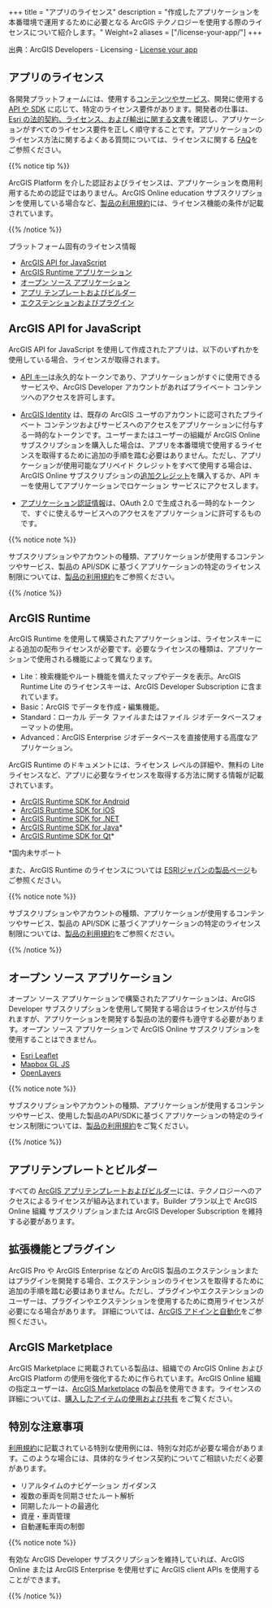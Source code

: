 +++
title = "アプリのライセンス"
description = "作成したアプリケーションを本番環境で運用するために必要となる ArcGIS テクノロジーを使用する際のライセンスについて紹介します。"
Weight=2
aliases = ["/license-your-app/"]
+++

出典：ArcGIS Developers - Licensing - [License your app](https://developers.arcgis.com/documentation/mapping-apis-and-services/licensing/license-your-app/)

## アプリのライセンス
各開発プラットフォームには、使用する[コンテンツやサービス](https://developers.arcgis.com/documentation/mapping-apis-and-services/services/)、開発に使用する [API や SDK](https://developers.arcgis.com/documentation/mapping-apis-and-services/apis-and-sdks/) に応じて、特定のライセンス要件があります。開発者の仕事は、[Esri の法的契約、ライセンス、および輸出に関する文書](https://www.esri.com/en-us/legal/overview)を確認し、アプリケーションがすべてのライセンス要件を正しく順守することです。アプリケーションのライセンス方法に関するよくある質問については、ライセンスに関する [FAQ](https://developers.arcgis.com/faq/#licensing])をご参照ください。

{{% notice tip %}}

ArcGIS Platform を介した認証およびライセンスは、アプリケーションを商用利用するための認証ではありません。ArcGIS Online education サブスクリプションを使用している場合など、[製品の利用規約](https://www.esri.com/en-us/legal/terms/product-specific-scope-of-use)には、ライセンス機能の条件が記載されています。

{{% /notice %}}

プラットフォーム固有のライセンス情報

- [ArcGIS API for JavaScript](https://developers.arcgis.com/documentation/mapping-apis-and-services/licensing/license-your-app/#arcgis-api-for-javascript)
- [ArcGIS Runtime アプリケーション](https://developers.arcgis.com/documentation/mapping-apis-and-services/licensing/license-your-app/#arcgis-runtime-apps)
- [オープン ソース アプリケーション](https://developers.arcgis.com/documentation/mapping-apis-and-services/licensing/license-your-app/#open-source-applications)
- [アプリ テンプレートおよびビルダー](https://developers.arcgis.com/documentation/mapping-apis-and-services/licensing/license-your-app/#app-templates-and-builders)
- [エクステンションおよびプラグイン](https://developers.arcgis.com/documentation/mapping-apis-and-services/licensing/license-your-app/#extensions-and-plugins)

## ArcGIS API for JavaScript

ArcGIS API for JavaScript を使用して作成されたアプリは、以下のいずれかを使用している場合、ライセンスが取得されます。

- [API キー](https://developers.arcgis.com/documentation/mapping-apis-and-services/security/api-keys/)は永久的なトークンであり、アプリケーションがすぐに使用できるサービスや、ArcGIS Developer アカウントがあればプライベート コンテンツへのアクセスを許可します。

- [ArcGIS Identity](https://developers.arcgis.com/documentation/mapping-apis-and-services/security/arcgis-identity/) は、既存の ArcGIS ユーザのアカウントに認可されたプライベート コンテンツおよびサービスへのアクセスをアプリケーションに付与する一時的なトークンです。ユーザーまたはユーザーの組織が ArcGIS Online サブスクリプションを購入した場合は、アプリを本番環境で使用するライセンスを取得するために追加の手順を踏む必要はありません。ただし、アプリケーションが使用可能なプリペイド クレジットをすべて使用する場合は、ArcGIS Online サブスクリプションの[追加クレジット](https://www.esri.com/ja-jp/arcgis/products/credits/overview?rmedium=www_esri_com_EtoF&rsource=/en-us/arcgis/products/arcgis-online/pricing/credits)を購入するか、API キーを使用してアプリケーションでロケーション サービスにアクセスします。

- [アプリケーション認証情報](https://developers.arcgis.com/documentation/mapping-apis-and-services/security/application-credentials/)は、OAuth 2.0 で生成される一時的なトークンで、すぐに使えるサービスへのアクセスをアプリケーションに許可するものです。

{{% notice note %}}

サブスクリプションやアカウントの種類、アプリケーションが使用するコンテンツやサービス、製品の API/SDK に基づくアプリケーションの特定のライセンス制限については、[製品の利用規約](https://www.esri.com/en-us/legal/terms/product-specific-scope-of-use)をご参照ください。

{{% /notice %}}

## ArcGIS Runtime 

ArcGIS Runtime を使用して構築されたアプリケーションは、ライセンスキーによる追加の配布ライセンスが必要です。必要なライセンスの種類は、アプリケーションで使用される機能によって異なります。

  * Lite：検索機能やルート機能を備えたマップやデータを表示。ArcGIS Runtime Lite のライセンスキーは、ArcGIS Developer Subscription に含まれています。
  * Basic：ArcGIS でデータを作成・編集機能。
  * Standard：ローカル データ ファイルまたはファイル ジオデータベースフォーマットの使用。
  * Advanced：ArcGIS Enterprise ジオデータベースを直接使用する高度なアプリケーション。

ArcGIS Runtime のドキュメントには、ライセンス レベルの詳細や、無料の Lite ライセンスなど、アプリに必要なライセンスを取得する方法に関する情報が記載されています。

  * [ArcGIS Runtime SDK for Android](https://developers.arcgis.com/android/license-and-deployment/)
  * [ArcGIS Runtime SDK for iOS](https://developers.arcgis.com/ios/license-and-deployment/)
  * [ArcGIS Runtime SDK for .NET](https://developers.arcgis.com/net/license-and-deployment/)
  * [ArcGIS Runtime SDK for Java](https://developers.arcgis.com/java/license-and-deployment/)*
  * [ArcGIS Runtime SDK for Qt](https://developers.arcgis.com/qt/license-and-deployment/)*

*国内未サポート

また、ArcGIS Runtime のライセンスについては [ESRIジャパンの製品ページ](https://www.esrij.com/products/arcgis-runtime-sdk-for-dotnet/details/license/)もご参照ください。

{{% notice note %}}

サブスクリプションやアカウントの種類、アプリケーションが使用するコンテンツやサービス、製品の API/SDK に基づくアプリケーションの特定のライセンス制限については、[製品の利用規約](https://www.esri.com/en-us/legal/terms/product-specific-scope-of-use)をご参照ください。

{{% /notice %}}

## オープン ソース アプリケーション
オープン ソース アプリケーションで構築されたアプリケーションは、ArcGIS Developer サブスクリプションを使用して開発する場合はライセンスが付与されますが、アプリケーションを開発する製品の法的要件も遵守する必要があります。オープン ソース アプリケーションで ArcGIS Online サブスクリプションを使用することはできません。

- [Esri Leaflet](https://github.com/esri/esri-leaflet#terms)
- [Mapbox GL JS](https://www.mapbox.com/legal/tos/)
- [OpenLayers](https://tldrlegal.com/license/bsd-2-clause-license-(freebsd))

{{% notice note %}}

サブスクリプションやアカウントの種類、アプリケーションが使用するコンテンツやサービス、使用した製品のAPI/SDKに基づくアプリケーションの特定のライセンス制限については、[製品の利用規約](https://www.esri.com/en-us/legal/terms/product-specific-scope-of-use)をご覧ください。

{{% /notice %}}

## アプリテンプレートとビルダー
すべての [ArcGIS アプリテンプレートおよびビルダー](https://developers.arcgis.com/documentation/app-templates-and-builders/)には、テクノロジーへのアクセスによるライセンスが組み込まれています。Builder プラン以上で ArcGIS Online 組織 サブスクリプションまたは ArcGIS Developer Subscription を維持する必要があります。

## 拡張機能とプラグイン
ArcGIS Pro や ArcGIS Enterprise などの ArcGIS 製品のエクステンションまたはプラグインを開発する場合、エクステンションのライセンスを取得するために追加の手順を踏む必要はありません。ただし、プラグインやエクステンションのユーザーは、プラグインやエクステンションを使用するために商用ライセンスが必要になる場合があります。
詳細については、[ArcGIS アドインと自動化](https://developers.arcgis.com/documentation/arcgis-add-ins-and-automation/)をご参照ください。

## ArcGIS Marketplace
ArcGIS Marketplace に掲載されている製品は、組織での ArcGIS Online および ArcGIS Platform の使用を強化するために作られています。ArcGIS Online 組織の指定ユーザーは、[ArcGIS Marketplace](https://marketplace.arcgis.com/) の製品を使用できます。ライセンスの詳細については、[購入したアイテムの使用および共有](https://www.esri.com/ja-jp/arcgis-marketplace/help/use-share-purchases) をご覧ください。

## 特別な注意事項
[利用規約](https://www.esri.com/en-us/legal/terms/full-master-agreement/mla-e204-e300-english)に記載されている特別な使用例には、特別な対応が必要な場合があります。このような場合には、具体的なライセンス契約についてご相談いただく必要があります。

  * リアルタイムのナビゲーション ガイダンス
  * 複数の車両を同期させたルート解析
  * 同期したルートの最適化
  * 資産・車両管理
  * 自動運転車両の制御

{{% notice note %}}

有効な ArcGIS Developer サブスクリプションを維持していれば、ArcGIS Online または ArcGIS Enterprise を使用せずに ArcGIS client APIs を使用することができます。

{{% /notice %}}